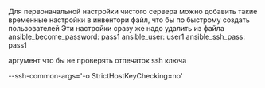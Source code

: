 Для первоначальной настройки чистого сервера можно добавить такие временные настройки в инвентори файл, что бы по быстрому создать пользователей
Эти настройки сразу же надо удалить из файла
ansible_become_password: pass1
ansible_user: user1
ansible_ssh_pass: pass1

аргумент что бы не проверять отпечаток ssh ключа

--ssh-common-args='-o StrictHostKeyChecking=no'



